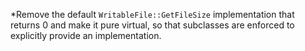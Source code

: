 *Remove the default `WritableFile::GetFileSize` implementation that returns 0 and make it pure virtual, so that subclasses are enforced to explicitly provide an implementation.
